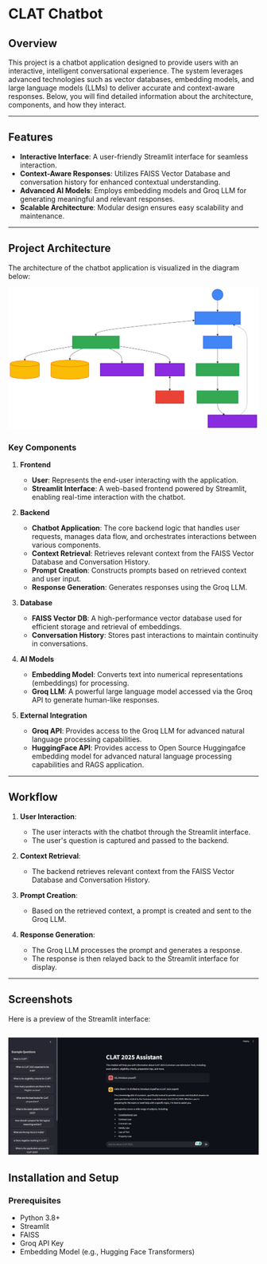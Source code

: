 # CLAT Chatbot 

## Overview

This project is a chatbot application designed to provide users with an interactive, intelligent conversational experience. The system leverages advanced technologies such as vector databases, embedding models, and large language models (LLMs) to deliver accurate and context-aware responses. Below, you will find detailed information about the architecture, components, and how they interact.

---

## Features

- **Interactive Interface**: A user-friendly Streamlit interface for seamless interaction.
- **Context-Aware Responses**: Utilizes FAISS Vector Database and conversation history for enhanced contextual understanding.
- **Advanced AI Models**: Employs embedding models and Groq LLM for generating meaningful and relevant responses.
- **Scalable Architecture**: Modular design ensures easy scalability and maintenance.

---

## Project Architecture

The architecture of the chatbot application is visualized in the diagram below:

![Architecture Diagram](./About/architecture.svg)

### Key Components

1. **Frontend**
   - **User**: Represents the end-user interacting with the application.
   - **Streamlit Interface**: A web-based frontend powered by Streamlit, enabling real-time interaction with the chatbot.

2. **Backend**
   - **Chatbot Application**: The core backend logic that handles user requests, manages data flow, and orchestrates interactions between various components.
   - **Context Retrieval**: Retrieves relevant context from the FAISS Vector Database and Conversation History.
   - **Prompt Creation**: Constructs prompts based on retrieved context and user input.
   - **Response Generation**: Generates responses using the Groq LLM.

3. **Database**
   - **FAISS Vector DB**: A high-performance vector database used for efficient storage and retrieval of embeddings.
   - **Conversation History**: Stores past interactions to maintain continuity in conversations.

4. **AI Models**
   - **Embedding Model**: Converts text into numerical representations (embeddings) for processing.
   - **Groq LLM**: A powerful large language model accessed via the Groq API to generate human-like responses.

5. **External Integration**
   - **Groq API**: Provides access to the Groq LLM for advanced natural language processing capabilities.
   - **HuggingFace API**: Provides access to Open Source Huggingafce embedding model for advanced natural language processing capabilities and RAGS application.

---

## Workflow

1. **User Interaction**:
   - The user interacts with the chatbot through the Streamlit interface.
   - The user's question is captured and passed to the backend.

2. **Context Retrieval**:
   - The backend retrieves relevant context from the FAISS Vector Database and Conversation History.

3. **Prompt Creation**:
   - Based on the retrieved context, a prompt is created and sent to the Groq LLM.

4. **Response Generation**:
   - The Groq LLM processes the prompt and generates a response.
   - The response is then relayed back to the Streamlit interface for display.

---

## Screenshots

Here is a preview of the Streamlit interface:

![Interface Preview](./About/interface.png)
---

## Installation and Setup

### Prerequisites

- Python 3.8+
- Streamlit
- FAISS
- Groq API Key
- Embedding Model (e.g., Hugging Face Transformers)